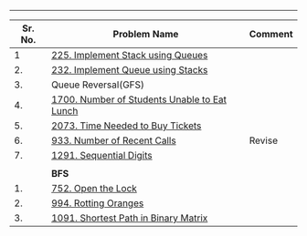 
----


| Sr. No. | Problem Name                                                                                                          | Comment |
| ------- | --------------------------------------------------------------------------------------------------------------------- | ------- |
| 1       | [225. Implement Stack using Queues](https://leetcode.com/problems/implement-stack-using-queues/)                      |         |
| 2.      | [232. Implement Queue using Stacks](https://leetcode.com/problems/implement-queue-using-stacks/)                      |         |
| 3.      | Queue Reversal(GFS)                                                                                                   |         |
| 4.      | [1700. Number of Students Unable to Eat Lunch](https://leetcode.com/problems/number-of-students-unable-to-eat-lunch/) |         |
| 5.      | [2073. Time Needed to Buy Tickets](https://leetcode.com/problems/time-needed-to-buy-tickets/)                         |         |
| 6.      | [933. Number of Recent Calls](https://leetcode.com/problems/number-of-recent-calls/)                                  | Revise  |
| 7.      | [1291. Sequential Digits](https://leetcode.com/problems/sequential-digits/)                                           |         |
|         |                                                                                                                       |         |
|         | **BFS**                                                                                                               |         |
| 1.      | [752. Open the Lock](https://leetcode.com/problems/open-the-lock/)                                                    |         |
| 2.      | [994. Rotting Oranges](https://leetcode.com/problems/rotting-oranges/)                                                |         |
| 3.      | [1091. Shortest Path in Binary Matrix](https://leetcode.com/problems/shortest-path-in-binary-matrix/)                 |         |


